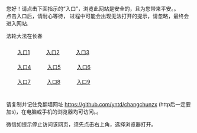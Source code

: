 您好！请点击下面指示的“入口”，浏览此网站是安全的，且为您带来平安。。 <br/>
点击入口后，请耐心等待， 过程中可能会出现无法打开的提示，请忽略，最终会进入网站. </br>

法轮大法在长春<br/>
<div style="padding:10px"><a style="margin:20px" target="_blank" href="http://dl2nf535zoqbb.cloudfront.net/zytas?slquog" id="ccLink1" rel="nofollow">入口1</a> <a target="_blank" style="margin:20px" href="http://d182pfhiufb52.cloudfront.net/zytas?fjftbku" id="ccLink2" rel="nofollow">入口2</a> <a style="margin:20px" target="_blank" href="http://d1xearlxqyny93.cloudfront.net/zytas?jpdzr" id="ccLink3" rel="nofollow">入口3</a></div>

<div style="padding:10px" ><a style="margin:20px" target="_blank" href="http://dl2nf535zoqbb.cloudfront.net/zytas?slquog" id="ccLink4" rel="nofollow">入口4</a> <a style="margin:20px" href="http://d182pfhiufb52.cloudfront.net/zytas?fjftbku" target="_blank" id="ccLink5" rel="nofollow">入口5</a> <a style="margin:20px" href="http://d1xearlxqyny93.cloudfront.net/zytas?jpdzr" target="_blank" id="ccLink6" rel="nofollow">入口6</a></div>

<div style="padding:10px"><a style="margin:20px" target="_blank" href="http://dl2nf535zoqbb.cloudfront.net/zytas?slquog" id="ccLink7" rel="nofollow">入口7</a> <a style="margin:20px" href="http://d182pfhiufb52.cloudfront.net/zytas?fjftbku" target="_blank" id="ccLink8" rel="nofollow">入口8</a> <a style="margin:20px" target="_blank" href="http://d1xearlxqyny93.cloudfront.net/zytas?jpdzr" id="ccLink9" rel="nofollow">入口9</a></div>

<br/>



请复制并记住免翻墙网址 https://github.com/yntd/changchunzx (http后一定要加s)，在电脑或手机的浏览器均可访问。。<br/>

微信如提示停止访问该网页，须先点击右上角，选择浏览器打开。

